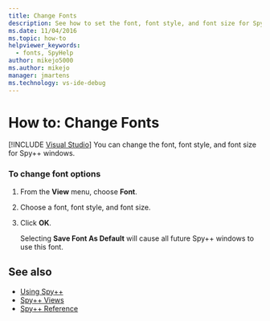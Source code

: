 ```yaml
---
title: Change Fonts
description: See how to set the font, font style, and font size for Spy++ windows. You can save your choices as the defaults for future Spy++ windows.
ms.date: 11/04/2016
ms.topic: how-to
helpviewer_keywords: 
  - fonts, SpyHelp
author: mikejo5000
ms.author: mikejo
manager: jmartens
ms.technology: vs-ide-debug
---
```

# How to: Change Fonts

 [!INCLUDE [Visual Studio](~/includes/applies-to-version/vs-windows-only.md)]
You can change the font, font style, and font size for Spy++ windows.

### To change font options

1. From the **View** menu, choose **Font**.

2. Choose a font, font style, and font size.

3. Click **OK**.

   Selecting **Save Font As Default** will cause all future Spy++ windows to use this font.

## See also
- [Using Spy++](../debugger/using-spy-increment.md)
- [Spy++ Views](../debugger/spy-increment-views.md)
- [Spy++ Reference](../debugger/spy-increment-reference.md)
